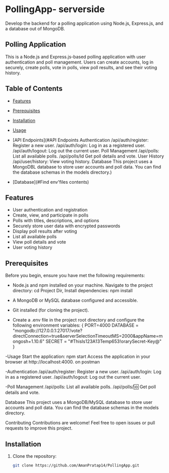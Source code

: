 # PollingApp- serverside

Develop the backend for a polling application using Node.js, Express.js, and a database out of MongoDB.

## Polling Application

This is a Node.js and Express.js-based polling application with user authentication and poll management. 
Users can create accounts, log in securely, create polls, vote in polls, view poll results, and see their voting history.

## Table of Contents
- [Features](#features)
- [Prerequisites](#prerequisites)
- [Installation](#installation)
- [Usage](#usage)
- [API Endpoints](#API Endpoints Authentication
    /api/auth/register: Register a new user. 
    /api/auth/login: Log in as a registered user.
    /api/auth/logout: Log out the current user. Poll Management
    /api/polls: List all available polls.
    /api/polls/Id Get poll details and vote. User History
    /api/user/history: View voting history. 
        Database This project uses a MongoDBL database to store user accounts and poll data. 
        You can find the database schemas in the models directory.)

- [Database](#Find env'files contents)

## Features
- User authentication and registration
- Create, view, and participate in polls
- Polls with titles, descriptions, and options
- Securely store user data with encrypted passwords
- Display poll results after voting
- List all available polls
- View poll details and vote
- User voting history

## Prerequisites
Before you begin, ensure you have met the following requirements:
- Node.js and npm installed on your machine.
  Navigate to the project directory:
      cd Project Dir,
  Install dependencies:
  npm install

- A MongoDB or MySQL database configured and accessible.
- Git installed (for cloning the project).

- Create a .env file in the project root directory and configure the following environment variables:
   {
      PORT=4000
      DATABASE = "mongodb://127.0.0.1:27017/vote?directConnection=true&serverSelectionTimeoutMS=2000&appName=mongosh+1.10.6"
      SECRET = "#ThisIs123A13Temp653!orarySecret-Key@"
   }

-Usage
Start the application:
  npm start
    Access the application in your browser at http://localhost:4000. on postman

 -Authentication
    /api/auth/register: Register a new user.
    /api/auth/login: Log in as a registered user.
    /api/auth/logout: Log out the current user.

-Poll Management
  /api/polls: List all available polls.
  /api/polls/:id: Get poll details and vote.

Database
This project uses a MongoDB/MySQL database to store user accounts and poll data. You can find the database schemas in the models directory.

Contributing
Contributions are welcome! Feel free to open issues or pull requests to improve this project.

## Installation
1. Clone the repository:
   ```bash
   git clone https://github.com/AmanPratap14/PollingApp.git
